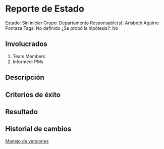 # Reporte de Estado

Estado: Sin iniciar
Grupo: Departamento
Responsable(s): Arisbeth Aguirre Pontaza
Tags: No definido
¿Se probó la hipótesis?: No

## Involucrados

1. Team Members
2. Informed: PMs

## Descripción

## **Criterios de éxito**

## **Resultado**

## Historial **de cambios**

[Manejo de versiones](Reporte%20de%20Estado%209d757d29470943b5817a6fbf2a170662/Manejo%20de%20versiones%2098cf76cb4f234ea7ae92b80b7a1f5342.md)
